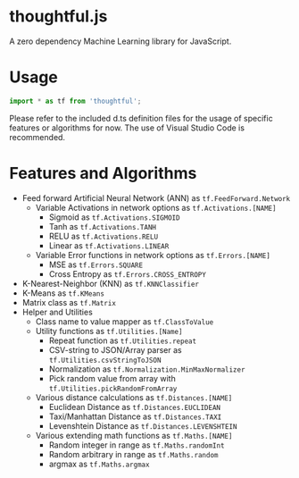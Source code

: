 # thoughtful.js
A zero dependency Machine Learning library for JavaScript.

# Usage

```javascript
import * as tf from 'thoughtful';
```

Please refer to the included d.ts definition files for the usage of specific features or algorithms for now.
The use of Visual Studio Code is recommended.

# Features and Algorithms

- Feed forward Artificial Neural Network (ANN) as `tf.FeedForward.Network`
    - Variable Activations in network options as `tf.Activations.[NAME]`
        - Sigmoid as `tf.Activations.SIGMOID`
        - Tanh as `tf.Activations.TANH`
        - RELU as `tf.Activations.RELU`
        - Linear as `tf.Activations.LINEAR`
    - Variable Error functions in network options as `tf.Errors.[NAME]`
        - MSE as `tf.Errors.SQUARE`
        - Cross Entropy as `tf.Errors.CROSS_ENTROPY`
- K-Nearest-Neighbor (KNN) as `tf.KNNClassifier`
- K-Means as `tf.KMeans`
- Matrix class as `tf.Matrix`
- Helper and Utilities
    - Class name to value mapper as `tf.ClassToValue`
    - Utility functions as `tf.Utilities.[Name]`
        - Repeat function as `tf.Utilities.repeat`
        - CSV-string to JSON/Array parser as `tf.Utilities.csvStringToJSON`
        - Normalization as `tf.Normalization.MinMaxNormalizer`
        - Pick random value from array with `tf.Utilities.pickRandomFromArray`
    - Various distance calculations as `tf.Distances.[NAME]`
        - Euclidean Distance as `tf.Distances.EUCLIDEAN`
        - Taxi/Manhattan Distance as `tf.Distances.TAXI`
        - Levenshtein Distance as `tf.Distances.LEVENSHTEIN`
    - Various extending math functions as `tf.Maths.[NAME]`
        - Random integer in range as `tf.Maths.randomInt`
        - Random arbitrary in range as `tf.Maths.random`
        - argmax as `tf.Maths.argmax`
